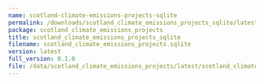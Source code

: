 ```yaml
---
name: scotland-climate-emissions-projects-sqlite
permalink: /downloads/scotland_climate_emissions_projects_sqlite/latest
package: scotland_climate_emissions_projects
title: scotland_climate_emissions_projects_sqlite
filename: scotland_climate_emissions_projects.sqlite
version: latest
full_version: 0.1.0
file: /data/scotland_climate_emissions_projects/latest/scotland_climate_emissions_projects.sqlite
---
```

